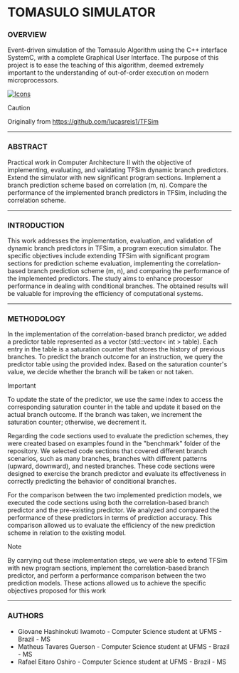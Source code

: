 # TOMASULO SIMULATOR

### **OVERVIEW**

Event-driven simulation of the Tomasulo Algorithm using the C++ interface SystemC, with a complete Graphical User Interface. The purpose of this project is to ease the teaching of this algorithm, deemed extremely important to the understanding of out-of-order execution on modern microprocessors.

[![Icons](https://skillicons.dev/icons?i=cpp,py,git&theme=light)](https://skillicons.dev)

> [!CAUTION]
> Originally from https://github.com/lucasreis1/TFSim

---

### **ABSTRACT**

Practical work in Computer Architecture II with the objective of implementing, evaluating, and validating TFSim dynamic branch predictors. Extend the simulator with new significant program sections. Implement a branch prediction scheme based on correlation (m, n). Compare the performance of the implemented branch predictors in TFSim, including the correlation scheme.

---

### **INTRODUCTION**

This work addresses the implementation, evaluation, and validation of dynamic branch predictors in TFSim, a program execution simulator. The specific objectives include extending TFSim with significant program sections for prediction scheme evaluation, implementing the correlation-based branch prediction scheme (m, n), and comparing the performance of the implemented predictors. The study aims to enhance processor performance in dealing with conditional branches. The obtained results will be valuable for improving the efficiency of computational systems.

---

### **METHODOLOGY**

In the implementation of the correlation-based branch predictor, we added a predictor table represented as a vector (std::vector< int > table). Each entry in the table is a saturation counter that stores the history of previous branches. To predict the branch outcome for an instruction, we query the predictor table using the provided index. Based on the saturation counter's value, we decide whether the branch will be taken or not taken.

> [!IMPORTANT]
> To update the state of the predictor, we use the same index to access the corresponding saturation counter in the table and update it based on the actual branch outcome. If the branch was taken, we increment the saturation counter; otherwise, we decrement it.

Regarding the code sections used to evaluate the prediction schemes, they were created based on examples found in the "benchmark" folder of the repository. We selected code sections that covered different branch scenarios, such as many branches, branches with different patterns (upward, downward), and nested branches. These code sections were designed to exercise the branch predictor and evaluate its effectiveness in correctly predicting the behavior of conditional branches.

For the comparison between the two implemented prediction models, we executed the code sections using both the correlation-based branch predictor and the pre-existing predictor. We analyzed and compared the performance of these predictors in terms of prediction accuracy. This comparison allowed us to evaluate the efficiency of the new prediction scheme in relation to the existing model.

> [!NOTE]
> By carrying out these implementation steps, we were able to extend TFSim with new program sections, implement the correlation-based branch predictor, and perform a performance comparison between the two prediction models. These actions allowed us to achieve the specific objectives proposed for this work

---

### **AUTHORS**

- Giovane Hashinokuti Iwamoto - Computer Science student at UFMS - Brazil - MS
- Matheus Tavares Guerson - Computer Science student at UFMS - Brazil - MS
- Rafael Eitaro Oshiro - Computer Science student at UFMS - Brazil - MS
